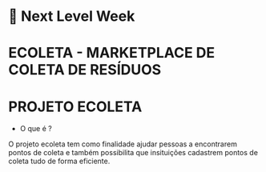 # 📒 Next Level Week
# ECOLETA - MARKETPLACE DE COLETA DE RESÍDUOS

# PROJETO ECOLETA
- O que é ?

O projeto ecoleta tem como finalidade ajudar pessoas a encontrarem pontos de coleta e também possibilita que insituições cadastrem pontos de coleta tudo de forma eficiente.